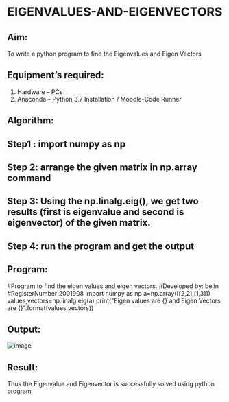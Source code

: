 # EIGENVALUES-AND-EIGENVECTORS
## Aim:
To write a python program to find the Eigenvalues and Eigen Vectors
## Equipment’s required:
1. 	Hardware – PCs
2. 	Anaconda – Python 3.7 Installation / Moodle-Code Runner
## Algorithm:
## Step1 : import numpy as np
## Step 2: arrange the given matrix in np.array command
## Step 3: Using the np.linalg.eig(), we get two results (first is eigenvalue and second is eigenvector) of the given matrix.
## Step 4: run the program and get the output


## Program:
#Program to find the eigen values and eigen vectors.
#Developed by: bejin
#RegisterNumber:2001908
import numpy as np
a=np.array([[2,2],[1,3]])
values,vectors=np.linalg.eig(a)
print("Eigen values are {} and Eigen Vectors are {}".format(values,vectors))
## Output:
![image](https://user-images.githubusercontent.com/118367518/213353662-5a24eb0c-39df-42d6-8f09-9704b3ce079c.png)

## Result:
Thus the Eigenvalue and Eigenvector is successfully solved using python program
